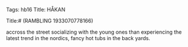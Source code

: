 Tags:  hb16
Title: HÅKAN
  
Title:# (RAMBLING 1933070778166)  
  
accross the street socializing with the young ones than experiencing the latest trend in the nordics, fancy hot tubs in the back yards.